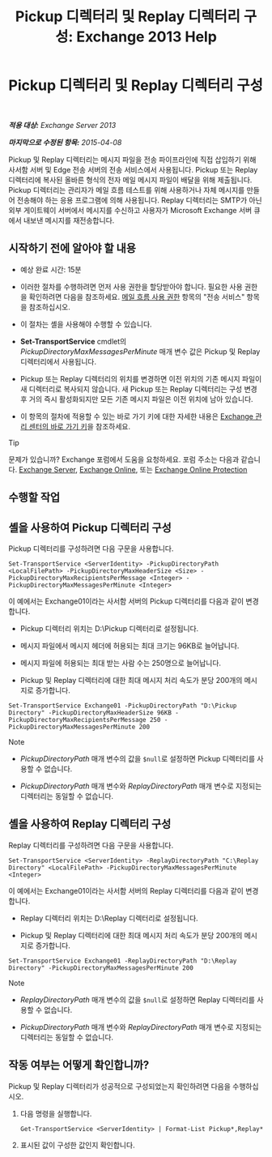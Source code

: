 ﻿---
title: 'Pickup 디렉터리 및 Replay 디렉터리 구성: Exchange 2013 Help'
TOCTitle: Pickup 디렉터리 및 Replay 디렉터리 구성
ms:assetid: c9ca7358-9a08-4f57-89d0-910e4438df8a
ms:mtpsurl: https://technet.microsoft.com/ko-kr/library/Bb124549(v=EXCHG.150)
ms:contentKeyID: 50484165
ms.date: 05/22/2018
mtps_version: v=EXCHG.150
ms.translationtype: MT
---

# Pickup 디렉터리 및 Replay 디렉터리 구성

 

_**적용 대상:** Exchange Server 2013_

_**마지막으로 수정된 항목:** 2015-04-08_

Pickup 및 Replay 디렉터리는 메시지 파일을 전송 파이프라인에 직접 삽입하기 위해 사서함 서버 및 Edge 전송 서버의 전송 서비스에서 사용됩니다. Pickup 또는 Replay 디렉터리에 복사된 올바른 형식의 전자 메일 메시지 파일이 배달을 위해 제출됩니다. Pickup 디렉터리는 관리자가 메일 흐름 테스트를 위해 사용하거나 자체 메시지를 만들어 전송해야 하는 응용 프로그램에 의해 사용됩니다. Replay 디렉터리는 SMTP가 아닌 외부 게이트웨이 서버에서 메시지를 수신하고 사용자가 Microsoft Exchange 서버 큐에서 내보낸 메시지를 재전송합니다.

## 시작하기 전에 알아야 할 내용

  - 예상 완료 시간: 15분

  - 이러한 절차를 수행하려면 먼저 사용 권한을 할당받아야 합니다. 필요한 사용 권한을 확인하려면 다음을 참조하세요. [메일 흐름 사용 권한](mail-flow-permissions-exchange-2013-help.md) 항목의 "전송 서비스" 항목을 참조하십시오.

  - 이 절차는 셸을 사용해야 수행할 수 있습니다.

  - **Set-TransportService** cmdlet의 *PickupDirectoryMaxMessagesPerMinute* 매개 변수 값은 Pickup 및 Replay 디렉터리에서 사용됩니다.

  - Pickup 또는 Replay 디렉터리의 위치를 변경하면 이전 위치의 기존 메시지 파일이 새 디렉터리로 복사되지 않습니다. 새 Pickup 또는 Replay 디렉터리는 구성 변경 후 거의 즉시 활성화되지만 모든 기존 메시지 파일은 이전 위치에 남아 있습니다.

  - 이 항목의 절차에 적용할 수 있는 바로 가기 키에 대한 자세한 내용은 [Exchange 관리 센터의 바로 가기 키](keyboard-shortcuts-in-the-exchange-admin-center-exchange-online-protection-help.md)을 참조하세요.


> [!TIP]
> 문제가 있습니까? Exchange 포럼에서 도움을 요청하세요. 포럼 주소는 다음과 같습니다. <A href="https://go.microsoft.com/fwlink/p/?linkid=60612">Exchange Server</A>, <A href="https://go.microsoft.com/fwlink/p/?linkid=267542">Exchange Online</A>, 또는 <A href="https://go.microsoft.com/fwlink/p/?linkid=285351">Exchange Online Protection</A>



## 수행할 작업

## 셸을 사용하여 Pickup 디렉터리 구성

Pickup 디렉터리를 구성하려면 다음 구문을 사용합니다.

    Set-TransportService <ServerIdentity> -PickupDirectoryPath <LocalFilePath> -PickupDirectoryMaxHeaderSize <Size> -PickupDirectoryMaxRecipientsPerMessage <Integer> -PickupDirectoryMaxMessagesPerMinute <Integer>

이 예에서는 Exchange01이라는 사서함 서버의 Pickup 디렉터리를 다음과 같이 변경합니다.

  - Pickup 디렉터리 위치는 D:\\Pickup 디렉터리로 설정됩니다.

  - 메시지 파일에서 메시지 헤더에 허용되는 최대 크기는 96KB로 늘어납니다.

  - 메시지 파일에 허용되는 최대 받는 사람 수는 250명으로 늘어납니다.

  - Pickup 및 Replay 디렉터리에 대한 최대 메시지 처리 속도가 분당 200개의 메시지로 증가합니다.

<!-- end list -->

    Set-TransportService Exchange01 -PickupDirectoryPath "D:\Pickup Directory" -PickupDirectoryMaxHeaderSize 96KB -PickupDirectoryMaxRecipientsPerMessage 250 -PickupDirectoryMaxMessagesPerMinute 200


> [!NOTE]
> <UL>
> <LI>
> <P><EM>PickupDirectoryPath</EM> 매개 변수의 값을 <CODE>$null</CODE>로 설정하면 Pickup 디렉터리를 사용할 수 없습니다.</P>
> <LI>
> <P><EM>PickupDirectoryPath</EM> 매개 변수와 <EM>ReplayDirectoryPath</EM> 매개 변수로 지정되는 디렉터리는 동일할 수 없습니다.</P></LI></UL>



## 셸을 사용하여 Replay 디렉터리 구성

Replay 디렉터리를 구성하려면 다음 구문을 사용합니다.

    Set-TransportService <ServerIdentity> -ReplayDirectoryPath "C:\Replay Directory" <LocalFilePath> -PickupDirectoryMaxMessagesPerMinute <Integer>

이 예에서는 Exchange01이라는 사서함 서버의 Replay 디렉터리를 다음과 같이 변경합니다.

  - Replay 디렉터리 위치는 D:\\Replay 디렉터리로 설정됩니다.

  - Pickup 및 Replay 디렉터리에 대한 최대 메시지 처리 속도가 분당 200개의 메시지로 증가합니다.

<!-- end list -->

    Set-TransportService Exchange01 -ReplayDirectoryPath "D:\Replay Directory" -PickupDirectoryMaxMessagesPerMinute 200


> [!NOTE]
> <UL>
> <LI>
> <P><EM>ReplayDirectoryPath</EM> 매개 변수의 값을 <CODE>$null</CODE>로 설정하면 Replay 디렉터리를 사용할 수 없습니다.</P>
> <LI>
> <P><EM>PickupDirectoryPath</EM> 매개 변수와 <EM>ReplayDirectoryPath</EM> 매개 변수로 지정되는 디렉터리는 동일할 수 없습니다.</P></LI></UL>



## 작동 여부는 어떻게 확인합니까?

Pickup 및 Replay 디렉터리가 성공적으로 구성되었는지 확인하려면 다음을 수행하십시오.

1.  다음 명령을 실행합니다.
    
        Get-TransportService <ServerIdentity> | Format-List Pickup*,Replay*

2.  표시된 값이 구성한 값인지 확인합니다.

